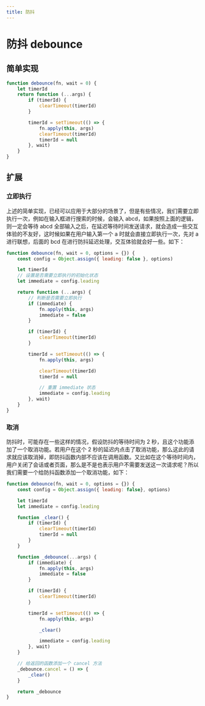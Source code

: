 ```yaml
---
title: 防抖
---
```


# 防抖 debounce

## 简单实现
```js
function debounce(fn, wait = 0) {
    let timerId
    return function (...args) {
        if (timerId) {
            clearTimeout(timerId)
        }

        timerId = setTimeout(() => {
            fn.apply(this, args)
            clearTimeout(timerId)
            timerId = null
        }, wait)
    }
}
```

## 扩展

### 立即执行
上述的简单实现，已经可以应用于大部分的场景了，但是有些情况，我们需要立即执行一次，例如在输入框进行搜索的时候，会输入 abcd，如果按照上面的逻辑，则一定会等待 abcd 全部输入之后，在延迟等待时间发送请求，就会造成一些交互体验的不友好，这时候如果在用户输入第一个 a 时就会直接立即执行一次，先对 a 进行联想，后面的 bcd 在进行防抖延迟处理，交互体验就会好一些。如下：
```js
function debounce(fn, wait = 0, options = {}) {
    const config = Object.assign({ leading: false }, options)

    let timerId
    // 设置是否需要立即执行的初始化状态
    let immediate = config.leading

    return function (...args) {
        // 判断是否需要立即执行
        if (immediate) {
            fn.apply(this, args)
            immediate = false
        }

        if (timerId) {
            clearTimeout(timerId)
        }

        timerId = setTimeout(() => {
            fn.apply(this, args)

            clearTimeout(timerId)
            timerId = null

            // 重置 immediate 状态
            immediate = config.leading
        }, wait)
    }
}
```

### 取消
防抖时，可能存在一些这样的情况，假设防抖的等待时间为 2 秒，且这个功能添加了一个取消功能。若用户在这个 2 秒的延迟内点击了取消功能，那么这此的请求就应该取消掉，即防抖函数内部不应该在调用函数。又比如在这个等待时间内，用户关闭了会话或者页面，那么是不是也表示用户不需要发送这一次请求呢？所以我们需要一个给防抖函数添加一个取消功能，如下：
```js
function debounce(fn, wait = 0, options = {}) {
    const config = Object.assign({ leading: false}, options)

    let timerId
    let immediate = config.leading

    function _clear() {
        if (timerId) {
            clearTimeout(timerId)
            timerId = null
        }
    }

    function _debounce(...args) {
        if (immediate) {
            fn.apply(this, args)
            immediate = false
        }

        if (timerId) {
            clearTimeout(timerId)
        }

        timerId = setTimeout(() => {
            fn.apply(this, args)

            _clear()

            immediate = config.leading
        }, wait)
    }

    // 给返回的函数添加一个 cancel 方法
    _debounce.cancel = () => {
        _clear()
    }

    return _debounce
}
```
